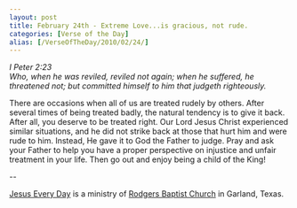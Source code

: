 ```yaml
---
layout: post
title: February 24th - Extreme Love...is gracious, not rude.
categories: [Verse of the Day]
alias: [/VerseOfTheDay/2010/02/24/]
---
```


_I Peter 2:23  
Who, when he was reviled, reviled not again; when he suffered, he
threatened not; but committed himself to him that judgeth
righteously._

There are occasions when all of us are treated rudely by others.
After several times of being treated badly, the natural tendency is
to give it back. After all, you deserve to be treated right. Our Lord
Jesus Christ experienced similar situations, and he did not strike
back at those that hurt him and were rude to him. Instead, He gave it
to God the Father to judge. Pray and ask your Father to help you have
a proper perspective on injustice and unfair treatment in your life.
Then go out and enjoy being a child of the King!

 --

<a href=http://jesuseveryday.net>Jesus Every Day</a> is a ministry of <a href=http://rodgersbaptist.net>Rodgers Baptist Church</a> in Garland, Texas.
